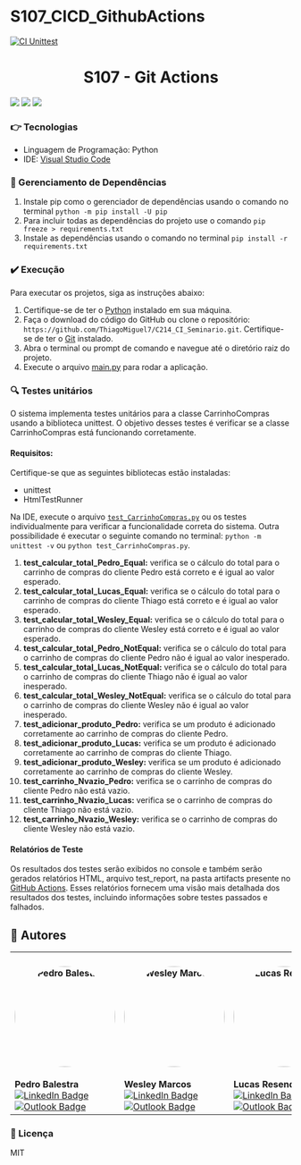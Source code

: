 # S107_CICD_GithubActions

[![CI Unittest](https://github.com/Pedro-Balestra/S107_CICD_GithubActions/actions/workflows/python-app.yml/badge.svg)](https://github.com/Pedro-Balestra/S107_CICD_GithubActions/actions/workflows/python-app.yml)

<h1 align="center"> S107 - Git Actions </h1>
<p>
  <img src="https://img.shields.io/static/v1?label=License&message=MIT&color=00bfff&style=plastic"/>
  
  <img src="https://img.shields.io/static/v1?label=LP&message=Python&color=daa520&style=plastic"/>
  
  <img src="https://img.shields.io/static/v1?label=IDE&message=VsCode&color=9acd32&style=plastic"/>
</p>

### :point_right: Tecnologias

- Linguagem de Programação: Python
- IDE: [Visual Studio Code](https://code.visualstudio.com)

### :notebook_with_decorative_cover: Gerenciamento de Dependências

1. Instale pip como o gerenciador de dependências usando o comando no terminal `python -m pip install -U pip`
2. Para incluir todas as dependências do projeto use o comando `pip freeze > requirements.txt`
3. Instale as dependências usando o comando no terminal `pip install -r requirements.txt`

### :heavy_check_mark: Execução

Para executar os projetos, siga as instruções abaixo:

1. Certifique-se de ter o [Python](https://www.python.org) instalado em sua máquina.
2. Faça o download do código do GitHub ou clone o repositório: `https://github.com/ThiagoMiguel7/C214_CI_Seminario.git`. Certifique-se de ter o [Git](https://git-scm.com) instalado.
3. Abra o terminal ou prompt de comando e navegue até o diretório raiz do projeto.
4. Execute o arquivo [main.py](https://github.com/ThiagoMiguel7/C214_CI_Seminario/blob/main/main.py) para rodar a aplicação.

### :mag: Testes unitários

O sistema implementa testes unitários para a classe CarrinhoCompras usando a biblioteca unittest. O objetivo desses testes é verificar se a classe CarrinhoCompras está funcionando corretamente.

#### Requisitos:

Certifique-se que as seguintes bibliotecas estão instaladas:

- unittest
- HtmlTestRunner

Na IDE, execute o arquivo [`test_CarrinhoCompras.py`](https://github.com/ThiagoMiguel7/C214_CI_Seminario/blob/main/test_CarrinhoCompras.py) ou os testes individualmente para verificar a funcionalidade correta do sistema. Outra possibilidade é executar o seguinte comando no terminal: `python -m unittest -v` ou `python test_CarrinhoCompras.py`.

1. **test_calcular_total_Pedro_Equal:** verifica se o cálculo do total para o carrinho de compras do cliente Pedro está correto e é igual ao valor esperado.
2. **test_calcular_total_Lucas_Equal:** verifica se o cálculo do total para o carrinho de compras do cliente Thiago está correto e é igual ao valor esperado.
3. **test_calcular_total_Wesley_Equal:** verifica se o cálculo do total para o carrinho de compras do cliente Wesley está correto e é igual ao valor esperado.
4. **test_calcular_total_Pedro_NotEqual:** verifica se o cálculo do total para o carrinho de compras do cliente Pedro não é igual ao valor inesperado.
5. **test_calcular_total_Lucas_NotEqual:** verifica se o cálculo do total para o carrinho de compras do cliente Thiago não é igual ao valor inesperado.
6. **test_calcular_total_Wesley_NotEqual:** verifica se o cálculo do total para o carrinho de compras do cliente Wesley não é igual ao valor inesperado.
7. **test_adicionar_produto_Pedro:** verifica se um produto é adicionado corretamente ao carrinho de compras do cliente Pedro.
8. **test_adicionar_produto_Lucas:** verifica se um produto é adicionado corretamente ao carrinho de compras do cliente Thiago.
9. **test_adicionar_produto_Wesley:** verifica se um produto é adicionado corretamente ao carrinho de compras do cliente Wesley.
10. **test_carrinho_Nvazio_Pedro:** verifica se o carrinho de compras do cliente Pedro não está vazio.
11. **test_carrinho_Nvazio_Lucas:** verifica se o carrinho de compras do cliente Thiago não está vazio.
12. **test_carrinho_Nvazio_Wesley:** verifica se o carrinho de compras do cliente Wesley não está vazio.

#### Relatórios de Teste

Os resultados dos testes serão exibidos no console e também serão gerados relatórios HTML, arquivo test_report, na pasta artifacts presente no [GitHub Actions](https://github.com/ThiagoMiguel7/C214_CI_Seminario/actions/). Esses relatórios fornecem uma visão mais detalhada dos resultados dos testes, incluindo informações sobre testes passados e falhados.

## 👥 Autores

<table>
  <tr>
    <td>
      <h4 align="center">
        <img style="border-radius: 50%" src="https://avatars.githubusercontent.com/pedro-balestra" width="180px;" alt="Pedro Balestra">
      </h4>
      <strong>Pedro Balestra</strong>
      <br>
      <a href="https://www.linkedin.com/in/pedro-balestra/">
        <img src="https://img.shields.io/badge/LinkedIn-0077B5?style=for-the-badge&logo=linkedin&logoColor=white" alt="LinkedIn Badge">
      </a>
      <a href="mailto:pedro.balestra@outlook.com">
        <img src="https://img.shields.io/badge/Outlook-0078D4?style=for-the-badge&logo=microsoft-outlook&logoColor=white" alt="Outlook Badge">
      </a>
    </td>
    <td>
      <h4 align="center">
        <img style="border-radius: 50%" src="https://avatars.githubusercontent.com/wesley-marcos" width="180px;" alt="Wesley Marcos">
      </h4>
      <strong>Wesley Marcos</strong>
      <br>
      <a href="https://www.linkedin.com/in/wesley-marcos-borges/">
        <img src="https://img.shields.io/badge/LinkedIn-0077B5?style=for-the-badge&logo=linkedin&logoColor=white" alt="LinkedIn Badge">
      </a>
      <a href="mailto:wesley.marcos@gec.inatel.com">
        <img src="https://img.shields.io/badge/Outlook-0078D4?style=for-the-badge&logo=microsoft-outlook&logoColor=white" alt="Outlook Badge">
      </a>
    </td>
    <td>
      <h4 align="center">
        <img style="border-radius: 50%" src="https://avatars.githubusercontent.com/u/99922083?v=4" width="180px;" alt="Lucas Resende">
      </h4>
      <strong>Lucas Resende</strong>
      <br>
      <a href="https://www.linkedin.com/in/lucassresende/">
        <img src="https://img.shields.io/badge/LinkedIn-0077B5?style=for-the-badge&logo=linkedin&logoColor=white" alt="LinkedIn Badge">
      </a>
      <a href="mailto:lucas.resende.ges.inatel.br">
        <img src="https://img.shields.io/badge/Outlook-0078D4?style=for-the-badge&logo=microsoft-outlook&logoColor=white" alt="Outlook Badge">
      </a>
    </td>
  </tr>
</table>

### :small_blue_diamond: Licença

MIT

